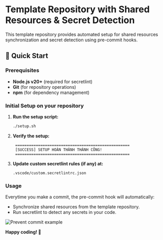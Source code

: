 # Template Repository with Shared Resources & Secret Detection

This template repository provides automated setup for shared resources synchronization and secret detection using pre-commit hooks.

## 🚀 Quick Start

### Prerequisites

- **Node.js v20+** (required for secretlint)
- **Git** (for repository operations)
- **npm** (for dependency management)

### Initial Setup on your repository

1. **Run the setup script:**
   ```bash
   ./setup.sh
   ```

2. **Verify the setup:**
   ```text
    ==================================================
    [SUCCESS] SETUP HOÀN THÀNH THÀNH CÔNG!
    ==================================================
   ```

3. **Update custom secretlint rules (if any) at:**
   ```text
   .vscode/custom.secretlintrc.json
   ```   

### Usage

Everytime you make a commit, the pre-commit hook will automatically:
- Synchronize shared resources from the template repository.
- Run secretlint to detect any secrets in your code.

![Prevent commit example](prevent-commit.png)

**Happy coding! 🚀**
